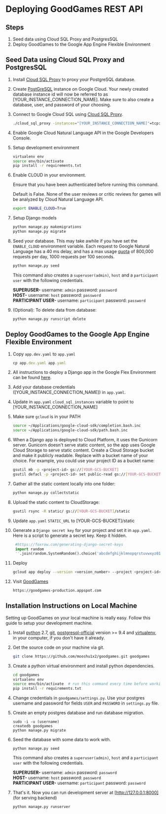 Deploying GoodGames REST API
============================

Steps
-----

1. Seed data using Cloud SQL Proxy and PostgresSQL
2. Deploy GoodGames to the Google App Engine Flexible Environment

Seed Data using Cloud SQL Proxy and PostgresSQL
-----------------------------------------------

1. Install [Cloud SQL Proxy] to proxy your PostgreSQL database. 

1. Create [PostGreSQL] instance on Google Cloud. Your newly created database instance id will now 
   be referred to as [YOUR_INSTANCE_CONNECTION_NAME]. Make sure to also create a database, user, and password of your choosing.

1. Connect to Google Cloud SQL using [Cloud SQL Proxy].

    ```bash
    ./cloud_sql_proxy -instances="[YOUR_INSTANCE_CONNECTION_NAME]"=tcp:5432
    ```
1. Enable Google Cloud Natural Language API in the Google Developers Console.

1. Setup development environment

    ```bash
    virtualenv env
    source env/bin/activate
    pip install -r requirements.txt
    ```

1. Enable CLOUD in your environment.
    
    Ensure that you have been authenticated before running
    this command. 
    
    Default is False. None of the user reviews or critic reviews
    for games will be analyzed by Cloud Natural Language API.
    
    ```bash
    export ENABLE_CLOUD=True
    ```
    
1. Setup Django models

    ```bash
    python manage.py makemigrations
    python manage.py migrate
    ```

1. Seed your database. This may take awhile if you have set the `ENABLE_CLOUD` 
   environment variable. Each request to Google Natural Language has a 40 ms delay, 
   and has a max usage [quota] of 800,000 requests per day, 1000 requests per 100 seconds. 

    ```bash
    python manage.py seed
    ```
    This command also creates a `superuser(admin)`, `host` and a `participant user` with the following credentials.

    **SUPERUSER-** username: `admin` password: `password`  
    **HOST-** username: `host` password: `password`  
    **PARTICIPANT USER-** username: `participant` password: `password`    

1. (Optional): To delete data from database:

    ```bash
    python manage.py runscript delete
    ```

Deploy GoodGames to the Google App Engine Flexible Environment
--------------------------------------------------------------
1. Copy `app.dev.yaml` to `app.yaml`
      ```javascript
      cp app.dev.yaml app.yaml
      ```

1. All instructions to deploy a Django app in the Google Flex Environment
   can be found [here](https://cloud.google.com/python/django/flexible-environment#deploy_the_app_to_the_app_engine_flexible_environment). 

1. Add your database credentials ([YOUR_INSTANCE_CONNECTION_NAME]) in `app.yaml`.

1. Update in `app.yaml` `cloud_sql_instances` variable to point to [YOUR_INSTANCE_CONNECTION_NAME]

1. Make sure `gcloud` is in your PATH

    ```bash
    source ~/Applications/google-cloud-sdk/completion.bash.inc
    source ~/Applications/google-cloud-sdk/path.bash.inc
    ```

1. When a Django app is deployed to Cloud Platform, it uses the Gunicorn server. Gunicorn doesn't serve static content, so the app uses Google Cloud Storage to serve static content.
Create a Cloud Storage bucket and make it publicly readable. Replace <your-gcs-bucket> with a bucket name of your choice. For example, you could use your project ID as a bucket name:

    ```bash
    gsutil mb -p <project-id> gs://[YOUR-GCS-BUCKET]
    gsutil defacl -p <project-id> set public-read gs://[YOUR-GCS-BUCKET]
    ```

1. Gather all the static content locally into one folder:

    ```bash
    python manage.py collectstatic
    ```
    
1. Upload the static content to CloudStorage:

    ```bash
    gsutil rsync -R static/ gs://[YOUR-GCS-BUCKET]/static
    ```
    
1. Update `app.yaml` `STATIC_URL` to [YOUR-GCS-BUCKET]/static 

1. Generate a `Django secret key` for your project and set it in `app.yaml`. 
   Here is a script to generate a secret key. Keep it hidden.
   ```python
    #https://foxrow.com/generating-django-secret-keys
    import random
    ''.join(random.SystemRandom().choice('abcdefghijklmnopqrstuvwxyz0123456789!@#$%^&*(-_=+)') for i in range(50))
   ```

1. Deploy

    ```bash
    gcloud app deploy --version <version_number> --project <project-id>
    ```

1. Visit [GoodGames]

    ```bash
    https://goodgames-production.appspot.com
    ```

Installation Instructions on Local Machine
------------------------------------------

Setting up GoodGames on your local machine is really easy.
Follow this guide to setup your development machine.

1. Install [python] 2.7, [git], [postgresql-official] version >= 9.4 and [virtualenv], in your computer, if you don't have it already.

1. Get the source code on your machine via git.

    ```bash
    git clone https://github.com/mooshu1x2/goodgames.git goodgames
    ```

1. Create a python virtual environment and install python dependencies.

    ```bash
    cd goodgames
    virtualenv env
    source env/bin/activate  # run this command every time before working on project
    pip install -r requirements.txt
    ```

4. Change credentials in `goodgames/settings.py`. Use your postgres username and password for fields `USER` and `PASSWORD` in `settings.py` file.

5. Create an empty postgres database and run database migration.
    ```
    sudo -i -u (username)
    createdb goodgames
    python manage.py migrate
    ```

6. Seed the database with some data to work with.

    ```
    python manage.py seed
    ```
    This command also creates a `superuser(admin)`, `host` and a `participant user` with the following credentials.

    **SUPERUSER-** username: `admin` password: `password`  
    **HOST-** username: `host` password: `password`  
    **PARTICIPANT USER-** username: `participant` password: `password`    

7. That's it. Now you can run development server at [http://127.0.0.1:8000] (for serving backend)

    ```
    python manage.py runserver
    ```
    
[GoodGames]: https://goodgames-production.appspot.com
[python]: https://www.python.org/download/releases/2.7/
[git]: https://git-scm.com/downloads
[virtualenv]: https://virtualenv.pypa.io/
[postgresql-official]: http://www.postgresql.org/download/
[http://127.0.0.1:8888]: http://127.0.0.1:8888
[http://127.0.0.1:8000]: http://127.0.0.1:8000
[Cloud SQL Proxy]: https://cloud.google.com/appengine/docs/flexible/python/using-cloud-sql-postgres#setting_up_your_local_environment
[quota]: https://cloud.google.com/natural-language/quotas
[PostGreSQL]: https://cloud.google.com/sql/docs/postgres/quickstart